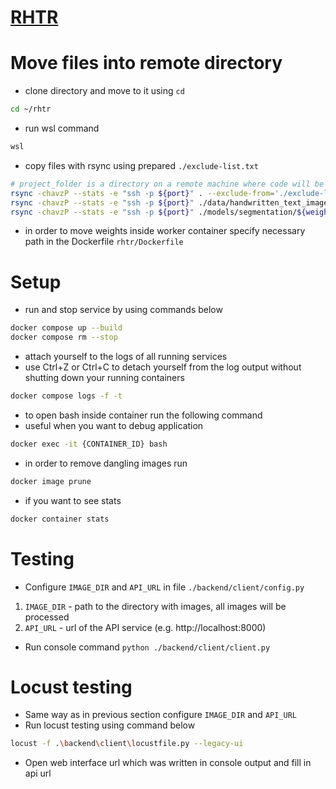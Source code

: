 # [RHTR](./static/video.mp4)

# Move files into remote directory

- clone directory and move to it using `cd`

```bash
cd ~/rhtr
```

- run wsl command

```bash
wsl
```

- copy files with rsync using prepared `./exclude-list.txt`

```bash
# project_folder is a directory on a remote machine where code will be stored
rsync -chavzP --stats -e "ssh -p ${port}" . --exclude-from='./exclude-list.txt' ${remote_user}@${remote_host_or_ip}:${project_folder}/rhtr
rsync -chavzP --stats -e "ssh -p ${port}" ./data/handwritten_text_images ${remote_user}@${remote_host_or_ip}:${project_folder}/rhtr/data
rsync -chavzP --stats -e "ssh -p ${port}" ./models/segmentation/${weights_filename} ${remote_user}@${remote_host_or_ip}:${project_folder}/rhtr/models/segmentation
```

- in order to move weights inside worker container specify necessary path in the Dockerfile `rhtr/Dockerfile`

# Setup

- run and stop service by using commands below

```bash
docker compose up --build
docker compose rm --stop 
```

- attach yourself to the logs of all running services
- use Ctrl+Z or Ctrl+C to detach yourself from the log output without shutting down your running containers

```bash
docker compose logs -f -t 
```

- to open bash inside container run the following command
- useful when you want to debug application

```bash
docker exec -it {CONTAINER_ID} bash
```

- in order to remove dangling images run

```bash
docker image prune
```

- if you want to see stats

```bash
docker container stats
```

# Testing

- Configure `IMAGE_DIR` and `API_URL` in file `./backend/client/config.py`

1. `IMAGE_DIR` - path to the directory with images, all images will be processed
2. `API_URL` - url of the API service (e.g. http://localhost:8000)

- Run console command `python ./backend/client/client.py`

# Locust testing

- Same way as in previous section configure `IMAGE_DIR` and `API_URL`
- Run locust testing using command below

```bash
locust -f .\backend\client\locustfile.py --legacy-ui
```

- Open web interface url which was written in console output and fill in api url
